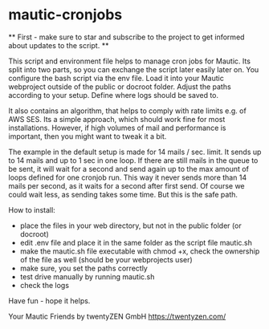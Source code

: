 # mautic-cronjobs

** First - make sure to star and subscribe to the project to get informed about updates to the script. **

This script and environment file helps to manage cron jobs for Mautic. 
Its split into two parts, so you can exchange the script later easily later on. You configure the bash script via the env file. Load it into your Mautic webproject outside of the public or docroot folder. Adjust the paths according to your setup. Define where logs should be saved to.

It also contains an algorithm, that helps to comply with rate limits e.g. of AWS SES. Its a simple approach, which should work fine for most installations. However, if high volumes of mail and performance is important, then you might want to tweak it a bit.

The example in the default setup is made for 14 mails / sec. limit. It sends up to 14 mails and up to 1 sec in one loop. If there are still mails in the queue to be sent, it will wait for a second and send again up to the max amount of loops defined for one cronjob run. This way it never sends more than 14 mails per second, as it waits for a second after first send. Of course we could wait less, as sending takes some time. But this is the safe path.

How to install:
* place the files in your web directory, but not in the public folder (or docroot)
* edit .env file and place it in the same folder as the script file mautic.sh
* make the mautic.sh file executable with chmod +x, check the ownership of the file as well (should be your webprojects user)
* make sure, you set the paths correctly
* test drive manually by running mautic.sh
* check the logs

Have fun - hope it helps. 

Your Mautic Friends by twentyZEN GmbH
https://twentyzen.com/
